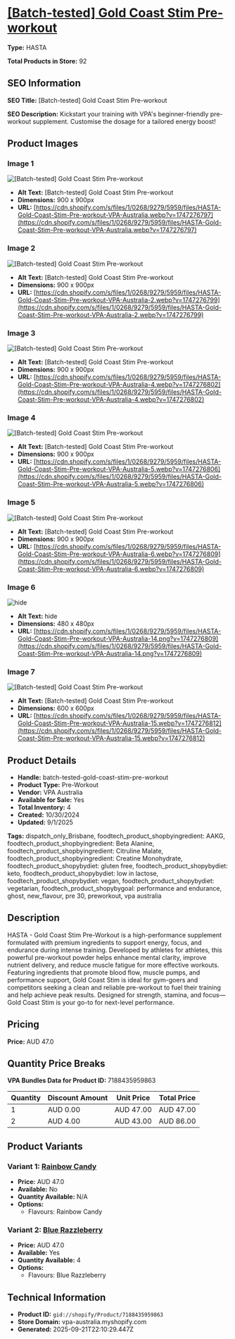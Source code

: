 # [[Batch-tested] Gold Coast Stim Pre-workout](https://vpa-australia.myshopify.com/products/batch-tested-gold-coast-stim-pre-workout)

**Type:** HASTA

**Total Products in Store:** 92

## SEO Information

**SEO Title:** [Batch-tested] Gold Coast Stim Pre-workout

**SEO Description:** Kickstart your training with VPA's beginner-friendly pre-workout supplement. Customise the dosage for a tailored energy boost!

## Product Images

### Image 1
![[Batch-tested] Gold Coast Stim Pre-workout](https://cdn.shopify.com/s/files/1/0268/9279/5959/files/HASTA-Gold-Coast-Stim-Pre-workout-VPA-Australia.webp?v=1747276797)

- **Alt Text:** [Batch-tested] Gold Coast Stim Pre-workout
- **Dimensions:** 900 x 900px
- **URL:** [https://cdn.shopify.com/s/files/1/0268/9279/5959/files/HASTA-Gold-Coast-Stim-Pre-workout-VPA-Australia.webp?v=1747276797](https://cdn.shopify.com/s/files/1/0268/9279/5959/files/HASTA-Gold-Coast-Stim-Pre-workout-VPA-Australia.webp?v=1747276797)

### Image 2
![[Batch-tested] Gold Coast Stim Pre-workout](https://cdn.shopify.com/s/files/1/0268/9279/5959/files/HASTA-Gold-Coast-Stim-Pre-workout-VPA-Australia-2.webp?v=1747276799)

- **Alt Text:** [Batch-tested] Gold Coast Stim Pre-workout
- **Dimensions:** 900 x 900px
- **URL:** [https://cdn.shopify.com/s/files/1/0268/9279/5959/files/HASTA-Gold-Coast-Stim-Pre-workout-VPA-Australia-2.webp?v=1747276799](https://cdn.shopify.com/s/files/1/0268/9279/5959/files/HASTA-Gold-Coast-Stim-Pre-workout-VPA-Australia-2.webp?v=1747276799)

### Image 3
![[Batch-tested] Gold Coast Stim Pre-workout](https://cdn.shopify.com/s/files/1/0268/9279/5959/files/HASTA-Gold-Coast-Stim-Pre-workout-VPA-Australia-4.webp?v=1747276802)

- **Alt Text:** [Batch-tested] Gold Coast Stim Pre-workout
- **Dimensions:** 900 x 900px
- **URL:** [https://cdn.shopify.com/s/files/1/0268/9279/5959/files/HASTA-Gold-Coast-Stim-Pre-workout-VPA-Australia-4.webp?v=1747276802](https://cdn.shopify.com/s/files/1/0268/9279/5959/files/HASTA-Gold-Coast-Stim-Pre-workout-VPA-Australia-4.webp?v=1747276802)

### Image 4
![[Batch-tested] Gold Coast Stim Pre-workout](https://cdn.shopify.com/s/files/1/0268/9279/5959/files/HASTA-Gold-Coast-Stim-Pre-workout-VPA-Australia-5.webp?v=1747276806)

- **Alt Text:** [Batch-tested] Gold Coast Stim Pre-workout
- **Dimensions:** 900 x 900px
- **URL:** [https://cdn.shopify.com/s/files/1/0268/9279/5959/files/HASTA-Gold-Coast-Stim-Pre-workout-VPA-Australia-5.webp?v=1747276806](https://cdn.shopify.com/s/files/1/0268/9279/5959/files/HASTA-Gold-Coast-Stim-Pre-workout-VPA-Australia-5.webp?v=1747276806)

### Image 5
![[Batch-tested] Gold Coast Stim Pre-workout](https://cdn.shopify.com/s/files/1/0268/9279/5959/files/HASTA-Gold-Coast-Stim-Pre-workout-VPA-Australia-6.webp?v=1747276809)

- **Alt Text:** [Batch-tested] Gold Coast Stim Pre-workout
- **Dimensions:** 900 x 900px
- **URL:** [https://cdn.shopify.com/s/files/1/0268/9279/5959/files/HASTA-Gold-Coast-Stim-Pre-workout-VPA-Australia-6.webp?v=1747276809](https://cdn.shopify.com/s/files/1/0268/9279/5959/files/HASTA-Gold-Coast-Stim-Pre-workout-VPA-Australia-6.webp?v=1747276809)

### Image 6
![hide](https://cdn.shopify.com/s/files/1/0268/9279/5959/files/HASTA-Gold-Coast-Stim-Pre-workout-VPA-Australia-14.png?v=1747276809)

- **Alt Text:** hide
- **Dimensions:** 480 x 480px
- **URL:** [https://cdn.shopify.com/s/files/1/0268/9279/5959/files/HASTA-Gold-Coast-Stim-Pre-workout-VPA-Australia-14.png?v=1747276809](https://cdn.shopify.com/s/files/1/0268/9279/5959/files/HASTA-Gold-Coast-Stim-Pre-workout-VPA-Australia-14.png?v=1747276809)

### Image 7
![[Batch-tested] Gold Coast Stim Pre-workout](https://cdn.shopify.com/s/files/1/0268/9279/5959/files/HASTA-Gold-Coast-Stim-Pre-workout-VPA-Australia-15.webp?v=1747276812)

- **Alt Text:** [Batch-tested] Gold Coast Stim Pre-workout
- **Dimensions:** 600 x 600px
- **URL:** [https://cdn.shopify.com/s/files/1/0268/9279/5959/files/HASTA-Gold-Coast-Stim-Pre-workout-VPA-Australia-15.webp?v=1747276812](https://cdn.shopify.com/s/files/1/0268/9279/5959/files/HASTA-Gold-Coast-Stim-Pre-workout-VPA-Australia-15.webp?v=1747276812)

## Product Details

- **Handle:** batch-tested-gold-coast-stim-pre-workout
- **Product Type:** Pre-Workout
- **Vendor:** VPA Australia
- **Available for Sale:** Yes
- **Total Inventory:** 4
- **Created:** 10/30/2024
- **Updated:** 9/1/2025

**Tags:** dispatch_only_Brisbane, foodtech_product_shopbyingredient: AAKG, foodtech_product_shopbyingredient: Beta Alanine, foodtech_product_shopbyingredient: Citruline Malate, foodtech_product_shopbyingredient: Creatine Monohydrate, foodtech_product_shopybydiet: gluten free, foodtech_product_shopybydiet: keto, foodtech_product_shopybydiet: low in lactose, foodtech_product_shopybydiet: vegan, foodtech_product_shopybydiet: vegetarian, foodtech_product_shopybygoal: performance and endurance, ghost, new_flavour, pre 30, preworkout, vpa australia

## Description

HASTA - Gold Coast Stim Pre-Workout is a high-performance supplement formulated with premium ingredients to support energy, focus, and endurance during intense training. Developed by athletes for athletes, this powerful pre-workout powder helps enhance mental clarity, improve nutrient delivery, and reduce muscle fatigue for more effective workouts. Featuring ingredients that promote blood flow, muscle pumps, and performance support, Gold Coast Stim is ideal for gym-goers and competitors seeking a clean and reliable pre-workout to fuel their training and help achieve peak results. Designed for strength, stamina, and focus—Gold Coast Stim is your go-to for next-level performance.

## Pricing

**Price:** AUD 47.0

## Quantity Price Breaks

**VPA Bundles Data for Product ID:** 7188435959863

| Quantity | Discount Amount | Unit Price | Total Price |
|----------|----------------|------------|-------------|
| 1 | AUD 0.00 | AUD 47.00 | AUD 47.00 |
| 2 | AUD 4.00 | AUD 43.00 | AUD 86.00 |

## Product Variants

### Variant 1: [Rainbow Candy](https://vpa-australia.myshopify.com/products/batch-tested-gold-coast-stim-pre-workout)

- **Price:** AUD 47.0
- **Available:** No
- **Quantity Available:** N/A
- **Options:**
  - Flavours: Rainbow Candy

### Variant 2: [Blue Razzleberry](https://vpa-australia.myshopify.com/products/batch-tested-gold-coast-stim-pre-workout)

- **Price:** AUD 47.0
- **Available:** Yes
- **Quantity Available:** 4
- **Options:**
  - Flavours: Blue Razzleberry

## Technical Information

- **Product ID:** `gid://shopify/Product/7188435959863`
- **Store Domain:** vpa-australia.myshopify.com
- **Generated:** 2025-09-21T22:10:29.447Z

